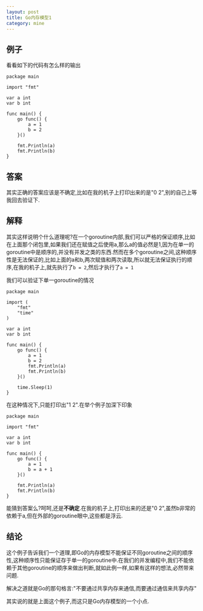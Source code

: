 ```yaml
---
layout: post
title: Go内存模型1
category: mine
---
```


## 例子

看看如下的代码有怎么样的输出

    package main

    import "fmt"

    var a int
    var b int

    func main() {
        go func() {
            a = 1
            b = 2
        }()

        fmt.Println(a)
        fmt.Println(b)
    }

## 答案

其实正确的答案应该是不确定,比如在我的机子上打印出来的是"0 2",别的自己上等我回去验证下.

## 解释

其实这样说明个什么道理呢?在一个goroutine内部,我们可以严格的保证顺序,比如在上面那个闭包里,如果我们还在赋值之后使用a,那么a的值必然是1,因为在单一的goroutine中是顺序的,并没有并发之类的东西.然而在多个goroutine之间,这种顺序性是无法保证的,比如上面的a和b,两次赋值和两次读取,所以就无法保证执行的顺序,在我的机子上,就先执行了`b = 2`,然后才执行了`a = 1`

我们可以验证下单一goroutine的情况

    package main

    import (
        "fmt"
        "time"
    )

    var a int
    var b int

    func main() {
        go func() {
            a = 1
            b = 2
            fmt.Println(a)
            fmt.Println(b)
        }()

        time.Sleep(1)
    }

在这种情况下,只能打印出"1 2".在举个例子加深下印象

    package main

    import "fmt"

    var a int
    var b int

    func main() {
        go func() {
            a = 1
            b = a + 1
        }()

        fmt.Println(a)
        fmt.Println(b)
    }

能猜到答案么?呵呵,还是**不确定**.在我的机子上,打印出来的还是"0 2",虽然b非常的依赖于a,但在外部的goroutine眼中,这些都是浮云.

## 结论

这个例子告诉我们一个道理,即Go的内存模型不能保证不同goroutine之间的顺序性,这种顺序性只能保证存于单一的goroutine中.在我们的并发编程中,我们不能依赖于其他goroutine的顺序来做出判断,就如此例一样,如果有这样的想法,必然带来问题.

解决之道就是Go的那句格言:"不要通过共享内存来通信,而要通过通信来共享内存"

其实说的就是上面这个例子,而这只是Go内存模型的一个小点.

